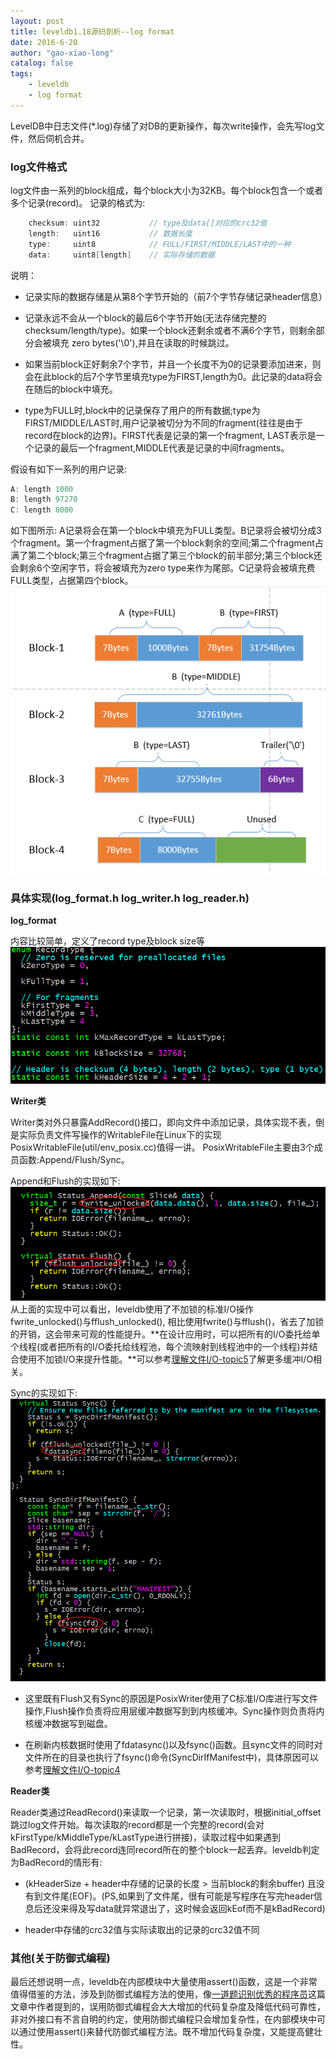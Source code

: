 ```yaml
---
layout: post
title: leveldb1.18源码剖析--log format
date: 2016-6-20
author: "gao-xiao-long"
catalog: false
tags:
    - leveldb
    - log format
---
```


LevelDB中日志文件(*.log)存储了对DB的更新操作，每次write操作，会先写log文件，然后伺机合并。

### log文件格式

log文件由一系列的block组成，每个block大小为32KB。每个block包含一个或者多个记录(record)。
记录的格式为:

```C++
    checksum: uint32           // type及data[]对应的crc32值
    length:   uint16           // 数据长度
    type:     uint8            // FULL/FIRST/MIDDLE/LAST中的一种
    data:     uint8[length]    // 实际存储的数据
```

说明：

* 记录实际的数据存储是从第8个字节开始的（前7个字节存储记录header信息）

* 记录永远不会从一个block的最后6个字节开始(无法存储完整的checksum/length/type)。如果一个block还剩余或者不满6个字节，则剩余部分会被填充 zero bytes('\0'),并且在读取的时候跳过。
* 如果当前block正好剩余7个字节，并且一个长度不为0的记录要添加进来，则会在此block的后7个字节里填充type为FIRST,length为0。此记录的data将会在随后的block中填充。
* type为FULL时,block中的记录保存了用户的所有数据;type为FIRST/MIDDLE/LAST时,用户记录被切分为不同的fragment(往往是由于record在block的边界)。FIRST代表是记录的第一个fragment, LAST表示是一个记录的最后一个fragment,MIDDLE代表是记录的中间fragments。

假设有如下一系列的用户记录:

```C++
A: length 1000
B: length 97270
C: length 8000
```

如下图所示: A记录将会在第一个block中填充为FULL类型。B记录将会被切分成3个fragment。第一个fragment占据了第一个block剩余的空间;第二个fragment占满了第二个block;第三个fragment占据了第三个block的前半部分;第三个block还会剩余6个空闲字节，将会被填充为zero type来作为尾部。C记录将会被填充费FULL类型，占据第四个block。
![整体结构图](/img/in-post/leveldb/block_format.png)

### 具体实现(log_format.h log_writer.h log_reader.h)

**log_format**

内容比较简单，定义了record type及block size等
![log_format](/img/in-post/leveldb/log_format.png)

**Writer类**

Writer类对外只暴露AddRecord()接口，即向文件中添加记录，具体实现不表，倒是实际负责文件写操作的WritableFile在Linux下的实现PosixWritableFile(util/env_posix.cc)值得一讲。
PosixWritableFile主要由3个成员函数:Append/Flush/Sync。

Append和Flush的实现如下:
![append/flush](/img/in-post/leveldb/append_flush.png)
从上面的实现中可以看出，leveldb使用了不加锁的标准I/O操作fwrite_unlocked()与fflush_unlocked(), 相比使用fwrite()与fflush()，省去了加锁的开销，这会带来可观的性能提升。**在设计应用时，可以把所有的I/O委托给单个线程(或者把所有的I/O委托给线程池，每个流映射到线程池中的一个线程)并结合使用不加锁I/O来提升性能。**可以参考[理解文件I/O-topic5](http://gao-xiao-long.github.io/2016/04/13/file-io/#topic5-io)了解更多缓冲I/O相关。

Sync的实现如下:
![sync](/img/in-post/leveldb/write_sync.png)

* 这里既有Flush又有Sync的原因是PosixWriter使用了C标准I/O库进行写文件操作,Flush操作负责将应用层缓冲数据写到到内核缓冲。Sync操作则负责将内核缓冲数据写到磁盘。

* 在刷新内核数据时使用了fdatasync()以及fsync()函数。且sync文件的同时对文件所在的目录也执行了fsync()命令(SyncDirIfManifest中)，具体原因可以参考[理解文件I/O-topic4](http://gao-xiao-long.github.io/2016/04/13/file-io/#topic4-io)

**Reader类**

Reader类通过ReadRecord()来读取一个记录，第一次读取时，根据initial_offset跳过log文件开始。每次读取的record都是一个完整的record(会对kFirstType/kMiddleType/kLastType进行拼接)，读取过程中如果遇到BadRecord，会将此record连同record所在的整个block一起丢弃。leveldb判定为BadRecord的情形有:

* (kHeaderSize + header中存储的记录的长度 > 当前block的剩余buffer) 且没有到文件尾(EOF)。(PS,如果到了文件尾，很有可能是写程序在写完header信息后还没来得及写data就异常退出了，这时候会返回kEof而不是kBadRecord)

* header中存储的crc32值与实际读取出的记录的crc32值不同

### 其他(关于防御式编程)
最后还想说明一点，leveldb在内部模块中大量使用assert()函数，这是一个非常值得借鉴的方法，涉及到防御式编程方法的使用，像[一道题识别优秀的程序员](http://blog.jobbole.com/101801/)这篇文章中作者提到的，误用防御式编程会大大增加的代码复杂度及降低代码可靠性，非对外接口有不言自明的约定，使用防御式编程只会增加复杂性，在内部模块中可以通过使用assert()来替代防御式编程方法。既不增加代码复杂度，又能提高健壮性。
